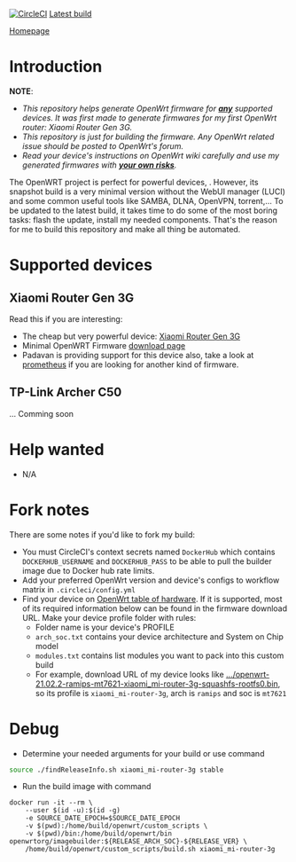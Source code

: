 [![CircleCI](https://circleci.com/gh/trinhpham/openwrt-custom-image-builder/tree/master.svg?style=svg)](https://circleci.com/gh/trinhpham/openwrt-custom-image-builder/tree/master)
[Latest build](https://github.com/trinhpham/openwrt-custom-image-builder/releases/latest)

[Homepage](https://github.com/trinhpham/openwrt-custom-image-builder)

# Introduction
**NOTE**: 
- *This repository helps generate OpenWrt firmware for <u>**any**</u> supported devices. It was first made to generate firmwares for my first OpenWrt router: Xiaomi Router Gen 3G.*
- *This repository is just for building the firmware. Any OpenWrt related issue should be posted to OpenWrt's forum.*
- *Read your device's instructions on OpenWrt wiki carefully and use my generated firmwares with <u>**your own risks**</u>.*

The OpenWRT project is perfect for powerful devices, .
However, its snapshot build is a very minimal version without the WebUI manager (LUCI) and some common useful tools like SAMBA, DLNA, OpenVPN, torrent,...
To be updated to the latest build, it takes time to do some of the most boring tasks: flash the update, install my needed components.
That's the reason for me to build this repository and make all thing be automated.

# Supported devices
## Xiaomi Router Gen 3G
Read this if you are interesting:
- The cheap but very powerful device: [Xiaomi Router Gen 3G](https://openwrt.org/toh/xiaomi/mir3g)
- Minimal OpenWRT Firmware [download page](https://downloads.lede-project.org/snapshots/targets/ramips/mt7621/)
- Padavan is providing support for this device also, take a look at [prometheus](http://prometheus.freize.net) if you are looking for another kind of firmware.

## TP-Link Archer C50
... Comming soon

# Help wanted
- N/A

# Fork notes
There are some notes if you'd like to fork my build:
- You must CircleCI's context secrets named `DockerHub` which contains `DOCKERHUB_USERNAME` and `DOCKERHUB_PASS` to be able to pull the builder image due to Docker hub rate limits.
- Add your preferred OpenWrt version and device's configs to workflow matrix in `.circleci/config.yml`
- Find your device on [OpenWrt table of hardware](https://openwrt.org/toh). If it is supported, most of its required information below can be found in the firmware download URL. Make your device profile folder with rules:
  + Folder name is your device's PROFILE
  + `arch_soc.txt` contains your device architecture and System on Chip model
  + `modules.txt` contains list modules you want to pack into this custom build
  + For example, download URL of my device looks like [.../openwrt-21.02.2-ramips-mt7621-xiaomi_mi-router-3g-squashfs-rootfs0.bin](https://downloads.openwrt.org/releases/21.02.2/targets/ramips/mt7621/openwrt-21.02.2-ramips-mt7621-xiaomi_mi-router-3g-squashfs-rootfs0.bin), so its profile is `xiaomi_mi-router-3g`, arch is `ramips` and soc is `mt7621`
# Debug
- Determine your needed arguments for your build or use command
```bash
source ./findReleaseInfo.sh xiaomi_mi-router-3g stable
```
- Run the build image with command 
```
docker run -it --rm \
    --user $(id -u):$(id -g)
    -e SOURCE_DATE_EPOCH=$SOURCE_DATE_EPOCH
    -v $(pwd):/home/build/openwrt/custom_scripts \
    -v $(pwd)/bin:/home/build/openwrt/bin openwrtorg/imagebuilder:${RELEASE_ARCH_SOC}-${RELEASE_VER} \
    /home/build/openwrt/custom_scripts/build.sh xiaomi_mi-router-3g
```
